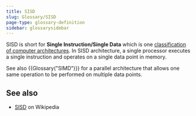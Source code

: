 ```yaml
---
title: SISD
slug: Glossary/SISD
page-type: glossary-definition
sidebar: glossarysidebar
---
```



SISD is short for **Single Instruction/Single Data** which is one [classification of computer architectures](https://en.wikipedia.org/wiki/Flynn%27s_taxonomy). In SISD architecture, a single processor executes a single instruction and operates on a single data point in memory.

See also {{Glossary("SIMD")}} for a parallel architecture that allows one same operation to be performed on multiple data points.

## See also

- [SISD](https://en.wikipedia.org/wiki/Single_instruction,_single_data) on Wikipedia
